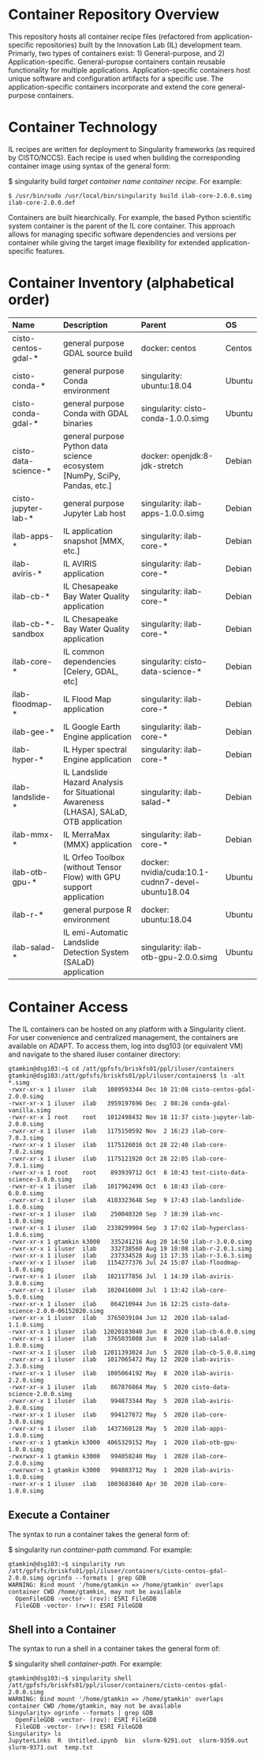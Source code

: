 # Container Repository Overview
This repository hosts all container recipe files (refactored from application-specific repositories) built by the Innovation Lab (IL) development team.  Primarly, two types of containers exist:  1) General-purpose, and 2) Application-specific.  General-puropse containers contain reusable functionality for multiple applications.  Application-specific containers host unique software and configuration artifacts for a specific use.  The application-specific containers incorporate and extend the core general-purpose containers.

# Container Technology
IL recipes are written for deployment to Singularity frameworks (as required by CISTO/NCCS). Each recipe is used when building the corresponding container image using syntax of the general form:  

$ singularity build *target container name* *container recipe*.  For example:

```
$ /usr/bin/sudo /usr/local/bin/singularity build ilab-core-2.0.0.simg ilab-core-2.0.0.def 
```

Containers are built hiearchically.  For example, the based Python scientific system container is the parent of the IL core container.  This approach allows for managing specific software dependencies and versions per container while giving the target image flexibility for extended application-specific features.


# Container Inventory (alphabetical order)

| Name  | Description  | Parent | OS |
| :------------ |:---------------|:-----|:-----|
| cisto-centos-gdal-*     | general purpose GDAL source build         |   docker: centos | Centos |
| cisto-conda-*     | general purpose Conda environment         |   singularity: ubuntu:18.04 | Ubuntu |
| cisto-conda-gdal-*     | general purpose Conda with GDAL binaries         |   singularity: cisto-conda-1.0.0.simg | Ubuntu |
| cisto-data-science-*      | general purpose Python data science ecosystem [NumPy, SciPy, Pandas, etc.]| docker: openjdk:8-jdk-stretch | Debian |
| cisto-jupyter-lab-*      | general purpose Jupyter Lab host         |   singularity: ilab-apps-1.0.0.simg | Debian |
| ilab-apps-*      | IL application snapshot [MMX, etc.]| singularity: ilab-core-* | Debian |
| ilab-aviris-*      | IL AVIRIS application | singularity: ilab-core-* |  Debian |
| ilab-cb-*      | IL Chesapeake Bay Water Quality  application | singularity: ilab-core-* | Debian |
| ilab-cb-*-sandbox     | IL Chesapeake Bay Water Quality  application | singularity: ilab-core-* | Debian |
| ilab-core-*      | IL common dependencies [Celery, GDAL, etc] | singularity: cisto-data-science-* | Debian |
| ilab-floodmap-*      | IL Flood Map application | singularity: ilab-core-* | Debian |
| ilab-gee-*      | IL Google Earth Engine application | singularity: ilab-core-* | Debian |
| ilab-hyper-*      | IL Hyper spectral Engine application | singularity: ilab-core-* | Debian |
| ilab-landslide-*      | IL Landslide Hazard Analysis for Situational Awareness (LHASA), SALaD, OTB application | singularity: ilab-salad-* | Debian |
| ilab-mmx-*      | IL MerraMax (MMX) application | singularity: ilab-core-* | Debian |
| ilab-otb-gpu-*      | IL Orfeo Toolbox (without Tensor Flow) with GPU support application | docker: nvidia/cuda:10.1-cudnn7-devel-ubuntu18.04 | Ubuntu |
| ilab-r-*     | general purpose R environment         |   docker: ubuntu:18.04 | Ubuntu |
| ilab-salad-*      | IL emi-Automatic Landslide Detection System (SALaD) application | singularity: ilab-otb-gpu-2.0.0.simg | Ubuntu |

# Container Access

The IL containers can be hosted on any platform with a Singularity client.  For user convenience and centralized management, the containers are available on ADAPT.  To access them, log into dsg103 (or equivalent VM) and navigate to the shared iluser container directory: 

```
gtamkin@dsg103:~$ cd /att/gpfsfs/briskfs01/ppl/iluser/containers
gtamkin@dsg103:/att/gpfsfs/briskfs01/ppl/iluser/containers$ ls -alt *.simg
-rwxr-xr-x 1 iluser  ilab   1089593344 Dec 10 21:08 cisto-centos-gdal-2.0.0.simg
-rwxr-xr-x 1 iluser  ilab   3959197696 Dec  2 08:26 conda-gdal-vanilla.simg
-rwxr-xr-x 1 root    root   1012498432 Nov 18 11:37 cisto-jupyter-lab-2.0.0.simg
-rwxr-xr-x 1 iluser  ilab   1175150592 Nov  2 16:23 ilab-core-7.0.3.simg
-rwxr-xr-x 1 iluser  ilab   1175126016 Oct 28 22:40 ilab-core-7.0.2.simg
-rwxr-xr-x 1 iluser  ilab   1175121920 Oct 28 22:05 ilab-core-7.0.1.simg
-rwxr-xr-x 1 root    root    893939712 Oct  8 10:43 test-cisto-data-science-3.0.0.simg
-rwxr-xr-x 1 iluser  ilab   1017962496 Oct  6 18:43 ilab-core-6.0.0.simg
-rwxr-xr-x 1 iluser  ilab   4103323648 Sep  9 17:43 ilab-landslide-1.0.0.simg
-rwxr-xr-x 1 iluser  ilab    250040320 Sep  7 18:39 ilab-vnc-1.0.0.simg
-rwxr-xr-x 1 iluser  ilab   2338299904 Sep  3 17:02 ilab-hyperclass-1.0.6.simg
-rwxr-xr-x 1 gtamkin k3000   335241216 Aug 20 14:50 ilab-r-3.0.0.simg
-rwxr-xr-x 1 iluser  ilab    332738560 Aug 19 18:08 ilab-r-2.0.1.simg
-rwxr-xr-x 1 iluser  ilab    237334528 Aug 13 17:35 ilab-r-3.6.3.simg
-rwxr-xr-x 1 iluser  ilab   1154277376 Jul 24 15:07 ilab-floodmap-1.0.0.simg
-rwxr-xr-x 1 iluser  ilab   1021177856 Jul  1 14:39 ilab-aviris-3.0.0.simg
-rwxr-xr-x 1 iluser  ilab   1020416000 Jul  1 13:42 ilab-core-5.0.0.simg
-rwxr-xr-x 1 iluser  ilab    864210944 Jun 16 12:25 cisto-data-science-2.0.0-06152020.simg
-rwxr-xr-x 1 iluser  ilab   3765039104 Jun 12  2020 ilab-salad-1.1.0.simg
-rwxr-xr-x 1 iluser  ilab  12020183040 Jun  8  2020 ilab-cb-6.0.0.simg
-rwxr-xr-x 1 iluser  ilab   3765035008 Jun  8  2020 ilab-salad-1.0.0.simg
-rwxr-xr-x 1 iluser  ilab  12011393024 Jun  5  2020 ilab-cb-5.0.0.simg
-rwxr-xr-x 1 iluser  ilab   1017065472 May 12  2020 ilab-aviris-2.3.0.simg
-rwxr-xr-x 1 iluser  ilab   1005064192 May  8  2020 ilab-aviris-2.2.0.simg
-rwxr-xr-x 1 iluser  ilab    867876864 May  5  2020 cisto-data-science-2.0.0.simg
-rwxr-xr-x 1 iluser  ilab    994873344 May  5  2020 ilab-aviris-2.0.0.simg
-rwxr-xr-x 1 iluser  ilab    994127872 May  5  2020 ilab-core-3.0.0.simg
-rwxr-xr-x 1 iluser  ilab   1437360128 May  5  2020 ilab-apps-1.0.0.simg
-rwxr-xr-x 1 gtamkin k3000  4065329152 May  1  2020 ilab-otb-gpu-1.0.0.simg
-rwxrwxr-x 1 gtamkin k3000   994058240 May  1  2020 ilab-core-2.0.0.simg
-rwxrwxr-x 1 gtamkin k3000   994803712 May  1  2020 ilab-aviris-1.0.0.simg
-rwxr-xr-x 1 iluser  ilab   1003683840 Apr 30  2020 ilab-core-1.0.0.simg
```

## Execute a Container

The syntax to run a container takes the general form of:  

$ singularity run *container-path* *command*.  For example:

```
gtamkin@dsg103:~$ singularity run /att/gpfsfs/briskfs01/ppl/iluser/containers/cisto-centos-gdal-2.0.0.simg ogrinfo --formats | grep GDB
WARNING: Bind mount '/home/gtamkin => /home/gtamkin' overlaps container CWD /home/gtamkin, may not be available
  OpenFileGDB -vector- (rov): ESRI FileGDB
  FileGDB -vector- (rw+): ESRI FileGDB
```

## Shell into a Container

The syntax to run a shell in a container takes the general form of:  

$ singularity shell *container-path*.  For example:

```
gtamkin@dsg103:~$ singularity shell /att/gpfsfs/briskfs01/ppl/iluser/containers/cisto-centos-gdal-2.0.0.simg 
WARNING: Bind mount '/home/gtamkin => /home/gtamkin' overlaps container CWD /home/gtamkin, may not be available
Singularity> ogrinfo --formats | grep GDB
  OpenFileGDB -vector- (rov): ESRI FileGDB
  FileGDB -vector- (rw+): ESRI FileGDB
Singularity> ls
JupyterLinks  R  Untitled.ipynb  bin  slurm-9291.out  slurm-9359.out  slurm-9371.out  temp.txt
```






